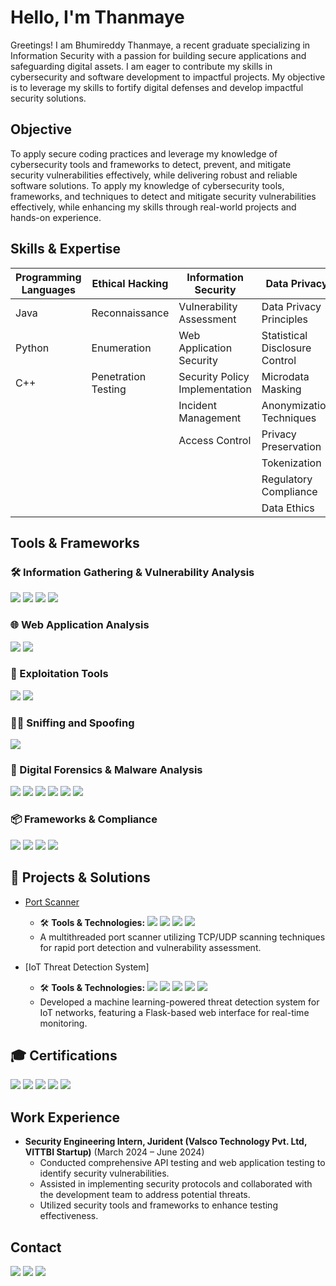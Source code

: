 
# Hello, I'm Thanmaye

Greetings! I am Bhumireddy Thanmaye, a recent graduate specializing in Information Security with a passion for building secure applications and safeguarding digital assets. I am eager to contribute my skills in cybersecurity and software development to impactful projects. My objective is to leverage my skills to fortify digital defenses and develop impactful security solutions.

## Objective
To apply secure coding practices and leverage my knowledge of cybersecurity tools and frameworks to detect, prevent, and mitigate security vulnerabilities effectively, while delivering robust and reliable software solutions.
To apply my knowledge of cybersecurity tools, frameworks, and techniques to detect and mitigate security vulnerabilities effectively, while enhancing my skills through real-world projects and hands-on experience.

## Skills & Expertise

| **Programming Languages**      | **Ethical Hacking**               | **Information Security**                 | **Data Privacy**                      |
|--------------------------------|----------------------------------|------------------------------------------|---------------------------------------|
| Java                           | Reconnaissance                    | Vulnerability Assessment                 | Data Privacy Principles               |
| Python                         | Enumeration                      | Web Application Security                 | Statistical Disclosure Control        |
| C++                            | Penetration Testing              | Security Policy Implementation          | Microdata Masking                     |
|                                |                                  | Incident Management                     | Anonymization Techniques              |
|                                |                                  | Access Control                          | Privacy Preservation                 |
|                                |                                  |                                      | Tokenization                          |
|                                |                                  |                                      | Regulatory Compliance                 |
|                                |                                  |                                      | Data Ethics                           |

## Tools & Frameworks

### 🛠️ Information Gathering & Vulnerability Analysis
<div>
  <a href="https://nmap.org/"><img src="https://img.shields.io/badge/Nmap-4C98FF?style=for-the-badge&logo=Nmap&logoColor=white" /></a>
  <a href="https://nmap.org/zenmap/"><img src="https://img.shields.io/badge/Zenmap-4C98FF?style=for-the-badge&logo=Nmap&logoColor=white" /></a>
  <a href="https://github.com/laramies/theHarvester"><img src="https://img.shields.io/badge/TheHarvester-4C98FF?style=for-the-badge&logo=Python&logoColor=white" /></a>
  <a href="https://github.com/gojhonny/legion"><img src="https://img.shields.io/badge/Legion-4C98FF?style=for-the-badge&logoColor=white" /></a>
</div>

### 🌐 Web Application Analysis
<div>
  <a href="https://portswigger.net/burp"><img src="https://img.shields.io/badge/Burp_Suite-FF6347?style=for-the-badge&logo=burpsuite&logoColor=white" /></a>
  <a href="https://cirt.net/Nikto2"><img src="https://img.shields.io/badge/Nikto-990000?style=for-the-badge&logoColor=white" /></a>
</div>

### 🚀 Exploitation Tools
<div>
  <a href="https://www.metasploit.com/"><img src="https://img.shields.io/badge/Metasploit-ED1C24?style=for-the-badge&logo=Metasploit&logoColor=white" /></a>
  <a href="https://sqlmap.org/"><img src="https://img.shields.io/badge/SQLmap-CC2929?style=for-the-badge&logo=SQLmap&logoColor=white" /></a>
</div>

### 🕵️‍♂️ Sniffing and Spoofing
<div>
  <a href="https://www.wireshark.org/"><img src="https://img.shields.io/badge/Wireshark-1679A7?style=for-the-badge&logo=Wireshark&logoColor=white" /></a>
</div>

### 🧰 Digital Forensics & Malware Analysis
<div>
  <a href="https://www.autopsy.com/"><img src="https://img.shields.io/badge/Autopsy-000000?style=for-the-badge&logoColor=white" /></a>
  <a href="https://accessdata.com/solutions/digital-forensics/ftk-imager"><img src="https://img.shields.io/badge/FTK_Imager-555555?style=for-the-badge&logoColor=white" /></a>
  <a href="https://github.com/erwan2212/pefile"><img src="https://img.shields.io/badge/PEStudio-FF5733?style=for-the-badge&logoColor=white" /></a>
  <a href="https://x64dbg.com/"><img src="https://img.shields.io/badge/X64DBG-2E2E2E?style=for-the-badge&logoColor=white" /></a>
  <a href="https://ghidra-sre.org/"><img src="https://img.shields.io/badge/Ghidra-FFB400?style=for-the-badge&logoColor=black" /></a>
  <a href="https://hex-rays.com/ida-pro/"><img src="https://img.shields.io/badge/IDA_Pro-333333?style=for-the-badge&logoColor=white" /></a>
</div>

### 📦 Frameworks & Compliance
<div>
  <img src="https://img.shields.io/badge/OWASP-orange?style=for-the-badge&logoColor=white" />
  <img src="https://img.shields.io/badge/CIS_Controls-blue?style=for-the-badge&logoColor=white" />
  <img src="https://img.shields.io/badge/GDPR-darkgreen?style=for-the-badge&logoColor=white" />
  <img src="https://img.shields.io/badge/HIPAA-lightblue?style=for-the-badge&logoColor=white" />
</div>


## 🚀 Projects & Solutions

- [Port Scanner](https://github.com/thanmaye08/Port-Scanner-)
  - 🛠️ **Tools & Technologies:** <img src="https://img.shields.io/badge/Python-blue?style=flat-square&logo=Python&logoColor=white" /> <img src="https://img.shields.io/badge/TCP/IP-black?style=flat-square&logo=Protocol&logoColor=white" /> <img src="https://img.shields.io/badge/Multithreading-green?style=flat-square" /> <img src="https://img.shields.io/badge/Sockets-orange?style=flat-square" />
  - A multithreaded port scanner utilizing TCP/UDP scanning techniques for rapid port detection and vulnerability assessment.

- [IoT Threat Detection System]
  - 🛠️ **Tools & Technologies:** <img src="https://img.shields.io/badge/Python-blue?style=flat-square&logo=Python&logoColor=white" /> <img src="https://img.shields.io/badge/Flask-black?style=flat-square&logo=Flask&logoColor=white" /> <img src="https://img.shields.io/badge/Machine_Learning-yellow?style=flat-square" /> <img src="https://img.shields.io/badge/SQLite-lightgrey?style=flat-square&logo=SQLite&logoColor=blue" /> <img src="https://img.shields.io/badge/Matplotlib-green?style=flat-square" />
  - Developed a machine learning-powered threat detection system for IoT networks, featuring a Flask-based web interface for real-time monitoring.



## 🎓 Certifications

<div>
  <a href="https://drive.google.com/file/d/1BdcKA8zz6VUcz2rJ_4AZNvhLQiS7au5a/view"><img src="https://img.shields.io/badge/Certified_Ethical_Hacker-red?style=for-the-badge&logo=Hack_The_Box&logoColor=white" /></a>
  <a href="https://smartinternz.com/internships/SmartBridge/eeb5378183ebda2bcc031ab369b4db82"><img src="https://img.shields.io/badge/AI_for_Cyber_Security-blueviolet?style=for-the-badge&logo=IBM&logoColor=white" /></a>
  <a href="https://drive.google.com/file/d/1X2ARnAS0p0l3tR4ZuraAv05HAzZ0IAU-/view"><img src="https://img.shields.io/badge/Cybersecurity_Job_Simulation-black?style=for-the-badge&logo=Fortinet&logoColor=white" /></a>
  <a href="https://drive.google.com/file/d/1U8hC3bWWggStrYpMVLkjg3PAbTh072iE/view"><img src="https://img.shields.io/badge/Software_Engineering_Simulation-green?style=for-the-badge&logo=Microsoft&logoColor=white" /></a>
  <a href="https://archive.nptel.ac.in/content/noc/NOC23/SEM2/Ecertificates/107/noc23-de20/Course/NPTEL23DE20S3419006410037666.pdf"><img src="https://img.shields.io/badge/NPTEL_Elite_Silver-darkblue?style=for-the-badge&logo=Coursera&logoColor=white" /></a>
</div>


## Work Experience

- **Security Engineering Intern, Jurident (Valsco Technology Pvt. Ltd, VITTBI Startup)** (March 2024 – June 2024)
  - Conducted comprehensive API testing and web application testing to identify security vulnerabilities.
  - Assisted in implementing security protocols and collaborated with the development team to address potential threats.
  - Utilized security tools and frameworks to enhance testing effectiveness.

## Contact
<div>
  <a href="mailto:thanmaye08@gmail.com"><img src="https://img.shields.io/badge/Email-D14836?style=for-the-badge&logo=gmail&logoColor=white" /></a>
  <a href="https://github.com/thanmaye08"><img src="https://img.shields.io/badge/GitHub-171515?style=for-the-badge&logo=github&logoColor=white" /></a>
  <a href="https://www.linkedin.com/in/bhumireddy-thanmaye/"><img src="https://img.shields.io/badge/LinkedIn-0077B5?style=for-the-badge&logo=linkedin&logoColor=white" /></a>
</div>
